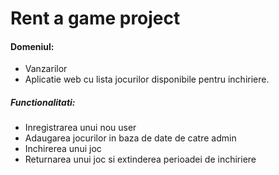 # Rent a game project 
#### Domeniul:
- Vanzarilor
- Aplicatie web cu lista jocurilor disponibile pentru inchiriere.

##### Functionalitati:
- Inregistrarea unui nou user
- Adaugarea jocurilor in baza de date de catre admin
- Inchirerea unui joc
- Returnarea unui joc si extinderea perioadei de inchiriere 
